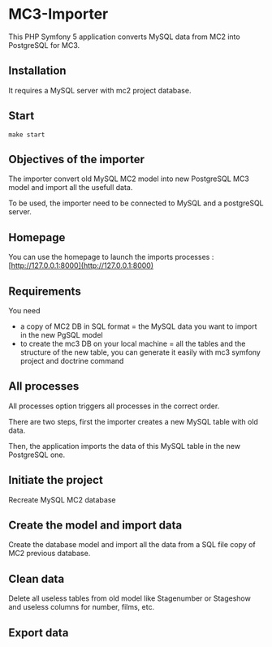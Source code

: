 # MC3-Importer

This PHP Symfony 5 application converts MySQL data from MC2 into PostgreSQL for MC3.

## Installation

It requires a MySQL server with mc2 project database.

## Start

```
make start
```

## Objectives of the importer

The importer convert old MySQL MC2 model into new PostgreSQL MC3 model and import all the usefull data.

To be used, the importer need to be connected to MySQL and a postgreSQL server.

## Homepage

You can use the homepage to launch the imports processes : [http://127.0.0.1:8000](http://127.0.0.1:8000)

## Requirements

You need 
- a copy of MC2 DB in SQL format = the MySQL data you want to import in the new PgSQL model
- to create the mc3 DB on your local machine = all the tables and the structure of the new table, you can generate it easily with mc3 symfony project and doctrine command

## All processes

All processes option triggers all processes in the correct order.

There are two steps, first the importer creates a new MySQL table with old data.

Then, the application imports the data of this MySQL table in the new PostgreSQL one.

## Initiate the project

Recreate MySQL MC2 database

## Create the model and import data

Create the database model and import all the data from a SQL file copy of MC2 previous database.

## Clean data

Delete all useless tables from old model like Stagenumber or Stageshow and useless columns for number, films, etc.

## Export data



